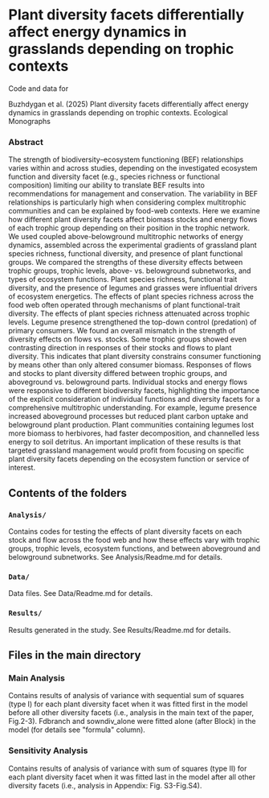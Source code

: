 # Plant diversity facets differentially affect energy dynamics in grasslands depending on trophic contexts

Code and data for

Buzhdygan et al. (2025) Plant diversity facets differentially affect energy dynamics in grasslands depending on trophic contexts. Ecological Monographs 

<!-- badges: start -->
<!-- badges: end -->

### Abstract

The strength of biodiversity–ecosystem functioning (BEF) relationships varies within and across studies, depending on the investigated ecosystem function and diversity facet (e.g., species richness or functional composition) limiting our ability to translate BEF results into recommendations for management and conservation. The variability in BEF relationships is particularly high when considering complex multitrophic communities and can be explained by food-web contexts. Here we examine how different plant diversity facets affect biomass stocks and energy flows of each trophic group depending on their position in the trophic network. We used coupled above-belowground multitrophic networks of energy dynamics, assembled across the experimental gradients of grassland plant species richness, functional diversity, and presence of plant functional groups. We compared the strengths of these diversity effects between trophic groups, trophic levels, above- vs. belowground subnetworks, and types of ecosystem functions. Plant species richness, functional trait diversity, and the presence of legumes and grasses were influential drivers of ecosystem energetics. The effects of plant species richness across the food web often operated through mechanisms of plant functional-trait diversity. The effects of plant species richness attenuated across trophic levels. Legume presence strengthened the top-down control (predation) of primary consumers. We found an overall mismatch in the strength of diversity effects on flows vs. stocks. Some trophic groups showed even contrasting direction in responses of their stocks and flows to plant diversity. This indicates that plant diversity constrains consumer functioning by means other than only altered consumer biomass. Responses of flows and stocks to plant diversity differed between trophic groups, and aboveground vs. belowground parts. Individual stocks and energy flows were responsive to different biodiversity facets, highlighting the importance of the explicit consideration of individual functions and diversity facets for a comprehensive multitrophic understanding. For example, legume presence increased aboveground processes but reduced plant carbon uptake and belowground plant production. Plant communities containing legumes lost more biomass to herbivores, had faster decomposition, and channelled less energy to soil detritus. An important implication of these results is that targeted grassland management would profit from focusing on specific plant diversity facets depending on the ecosystem function or service of interest.

## Contents of the folders

### `Analysis/`

Contains codes for testing the effects of plant diversity facets on each stock and flow across the food web and how these effects vary with trophic groups, trophic levels, ecosystem functions, and between aboveground and belowground subnetworks. See Analysis/Readme.md for details.

### `Data/`

Data files. See Data/Readme.md for details.

### `Results/`

Results generated in the study. See Results/Readme.md for details.


## Files in the main directory

### Main Analysis
Contains results of analysis of variance with sequential sum of squares (type I) for each plant diversity facet when it was fitted first in the model before all other diversity facets (i.e., analysis in the main text of the paper, Fig.2-3). Fdbranch and sowndiv_alone were fitted alone (after Block) in the model (for details see "formula" column).

### Sensitivity Analysis
Contains results of analysis of variance with sum of squares (type II) for each plant diversity facet when it was fitted last in the model after all other diversity facets (i.e., analysis in Appendix: Fig. S3-Fig.S4). 
